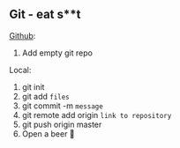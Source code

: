 Git - eat s**t
----------------------
[Github](https://github.com):
1. Add empty git repo

Local:
 1. git init
 2. git add `files`
 3. git commit -m `message`
 4. git remote add origin `link to repository`
 5. git push origin master
 6. Open a beer :beer: